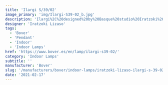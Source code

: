```yaml
---
title: 'Ilargi S/39/02'
image_primary: 'img/Ilargi-S39-02_b.jpg'
description: 'Ilargi%2C%20designed%20by%20Basque%20studio%20Iratzoki%20Lizaso%2C%20takes%20shape%20in%20a%20subtle%20and%20minimalist%20piece%20where%20a%20wooden%20wand%20sits%20between%20traditionally%20hand-blown%20glass%20spheres.%0AIts%20warm%2C%20timeless%20design%20provides%20soft%2C%20pleasant%20light%20that%20adapts%20to%20professional%20and%20domestic%20settings%2C%20creating%20comfortable%2C%20natural%20spaces.'
designer: 'Iratzoki Lizaso'
tags:
  - 'Bover'
  - 'Pendant'
  - 'Indoor'
  - 'Indoor Lamps'
href: 'https://www.bover.es/en/lamp/ilargi-s39-02/'
category: 'Indoor Lamps'
subtitle: ''
manufacturer: 'Bover'
slug: '/manufacturers/bover/indoor-lamps/iratzoki-lizaso-ilargi-s-39-02'
date: '2021-02-17'
---
```

